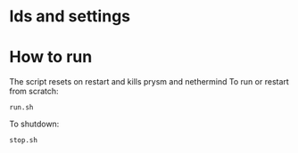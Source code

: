 # Ids and settings
# How to run

The script resets on restart and kills prysm and nethermind
To run or restart from scratch:
```
run.sh
```

To shutdown:
```
stop.sh
```
